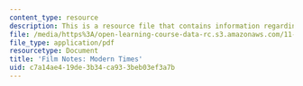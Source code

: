 ```yaml
---
content_type: resource
description: This is a resource file that contains information regarding modern times.
file: /media/https%3A/open-learning-course-data-rc.s3.amazonaws.com/11-139-the-city-in-film-spring-2015/c7a14ae419de3b34ca933beb03ef3a7b_MIT11_139S15_ModernTimes.pdf
file_type: application/pdf
resourcetype: Document
title: 'Film Notes: Modern Times'
uid: c7a14ae4-19de-3b34-ca93-3beb03ef3a7b
---
```

